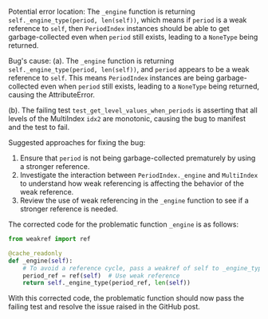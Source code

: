 Potential error location: 
The `_engine` function is returning `self._engine_type(period, len(self))`, which means if `period` is a weak reference to `self`, then `PeriodIndex` instances should be able to get garbage-collected even when `period` still exists, leading to a `NoneType` being returned.

Bug's cause:
(a). The `_engine` function is returning `self._engine_type(period, len(self))`, and `period` appears to be a weak reference to `self`. This means `PeriodIndex` instances are being garbage-collected even when `period` still exists, leading to a `NoneType` being returned, causing the AttributeError.

(b). The failing test `test_get_level_values_when_periods` is asserting that all levels of the MultiIndex `idx2` are monotonic, causing the bug to manifest and the test to fail.

Suggested approaches for fixing the bug:
1. Ensure that `period` is not being garbage-collected prematurely by using a stronger reference.
2. Investigate the interaction between `PeriodIndex._engine` and `MultiIndex` to understand how weak referencing is affecting the behavior of the weak reference.
3. Review the use of weak referencing in the `_engine` function to see if a stronger reference is needed.

The corrected code for the problematic function `_engine` is as follows:

```python
from weakref import ref

@cache_readonly
def _engine(self):
    # To avoid a reference cycle, pass a weakref of self to _engine_type.
    period_ref = ref(self)  # Use weak reference
    return self._engine_type(period_ref, len(self))
```

With this corrected code, the problematic function should now pass the failing test and resolve the issue raised in the GitHub post.